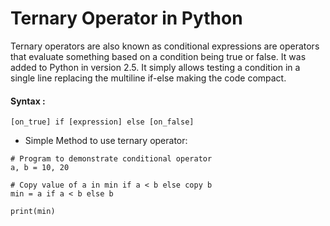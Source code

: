 # Ternary Operator in Python

Ternary operators are also known as conditional expressions are operators that evaluate something based on a condition being true or false. It was added to Python in version 2.5. 
It simply allows testing a condition in a single line replacing the multiline if-else making the code compact.

#### Syntax : 

```[on_true] if [expression] else [on_false] ```

* Simple Method to use ternary operator:

```
# Program to demonstrate conditional operator
a, b = 10, 20

# Copy value of a in min if a < b else copy b
min = a if a < b else b

print(min)
```
